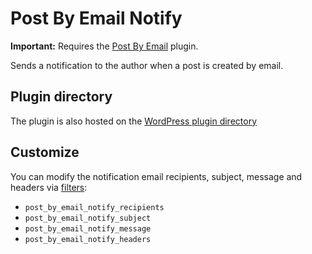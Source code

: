Post By Email Notify
====================

**Important:** Requires the [Post By Email](http://wordpress.org/plugins/post-by-email/) plugin.

Sends a notification to the author when a post is created by email. 

## Plugin directory

The plugin is also hosted on the [WordPress plugin directory](http://wordpress.org/plugins/post-by-email-notify/)


## Customize

You can modify the notification email recipients, subject, message and headers via [filters](http://codex.wordpress.org/Plugin_API#Filters):

* `post_by_email_notify_recipients`
* `post_by_email_notify_subject`
* `post_by_email_notify_message`
* `post_by_email_notify_headers`